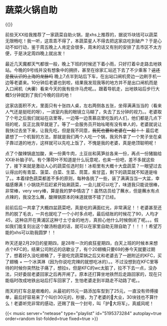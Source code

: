 # 蔬菜火锅自助


<!--more-->

{{<carousel imgs="./shucaiguo-01.jpeg, ./shucaiguo-02.jpeg, ./shucaiguo-03.jpeg, ./kfc.jpeg" >}}

前些天XX给我推荐了一家蔬菜自助火锅，是xhs上推荐的，据说15块钱可以蔬菜无限畅吃！我一听，这乖乖不得了，本蔬菜星人不得去把这家店吃到破产？于是心动不如行动，鉴于周五晚上人肯定会很多，周末的话又有别的安排了去市区不太方便，于是决定周四晚上就出发！

最近几天魔都天气都很一般，晚上下班的时候还下着小雨，只好打着伞走路去地铁站。今晚的9号线并没有想象中的拥挤，甚至在徐家汇站还下去了不少乘客？~~这还是我认识的上海的龙脉吗~~ 晚上7点半到站后下车，在出站口闸机旁边一边刷手机一边等老婆来。10分钟后老婆也到啦，结果我发现我等的地方并不是出口闸机而是入口闸机（~~大雾~~）看来今天的我有些许马虎呢。。跟着导航走，出地铁站后步行大概5分钟就到了我们今晚的目的地！

这家店面积不大，里面只有十张四人桌，左右两侧各五张，坐得满满当当的（看来人气还是挺旺的呀），一进室内我的眼镜立马糊了，失去了五分钟的视力。。老婆取了个号之后我们就站在店里等，一边等一边羡慕店里吃饭的人们，他们都是几点下班的呢，反正比我早就是了。等了一会服务员开始吆喝有没有单人的，老婆就说让我快过去坐下来，让我先吃，但是我不同意，~~我死也要和老婆在一起！！~~ 最后老婆想了一个机智的方法，那就是我们两个人吃一个锅，我另外拿了一个凳子坐在桌子靠过道的地方，这样就可以先吃上饭了，不愧是我的老婆，真是绝顶聪明呢！

点了个酸辣锅底加酸，来一份黄牛肉，土豆丝和莴笋丝各来一份，再点一份猪脑给XX补补脑子叭。有个薄荷叶不知道是什么玩意呢，也来一份吧，差不多就这些了，接下来就是激动人心的蔬菜任选时刻！冰柜里有大概十大盘蔬菜？一眼望过去认得出的有青菜、菠菜、白菜、生菜、茼蒿，紫甘蓝，剩下的蔬菜就不知道是啥了。。本着绿色蔬菜都差不多的原则，每种各挑了一些，装了满满当当一大盆，幸福感爆满！小锅烧开后赶紧开始涮蔬菜，一会儿就可以吃了，味道我只能说很棒，非常棒，very very棒，算是我的梦中情店了！虽然店员给了蘸水，但是蘸水有点点辣的，我没怎么蘸，酸辣锅原本的味道就很不错了已经。

前前后后一共拿了大概四盆蔬菜吧，真是吃的满面红光，非常满足！！老婆甚至还热的脱了毛衣，一共也就吃了一个小时多点吧，最后结账的时候花了90，人均才45，这种店开在黄浦区这种寸土寸金的地方，真担心他什么时候倒闭了呢。。。假如我们能复刻出这个酸汤粉底的话，就可以在家里自助无限自助了！！！！希望万能的xhs可以助我圆梦！！

昨天还是2月29日的星期四，是28年一次的疯狂星期四，白天上班的时候本来想点个KFC的，结果公司附近的店歇业了，有个20翅桶只要69的券今天就要过期了，想着好久没吃翅桶了，于是吃完蔬菜锅之后又和老婆去了一趟附近的KFC，买了翅桶 + 一个冰淇淋（因为你说吃完辣的就想吃冰的）。。不过没想到在KFC里等待的时候你突然肚子痛了，想拉s，但是KFC的wc太脏了，拉不下去一点，没办法，只好委屈老婆回家之后再开闸了。原本还打算坐地铁然后走路回家的，现在只能临时改成地铁出站后打车回家了，生怕老婆走到半路走不动路了呢。。

雨天的打车总是艰难的，从最初的15元一路添加车型到了25元，一直没有师傅接单，最后好容易来了个叫价30元的，秒接，为了老婆的💩大业，30块钱也不算什么！老婆听完非常的感动，还赐了我一个封号，叫「护💩大将军」，真威风呢！


{{< music server="netease" type="playlist" id="5195373284" autoplay=true order=random list-folded=true fixed=true >}}
